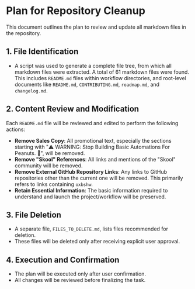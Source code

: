 # Plan for Repository Cleanup

This document outlines the plan to review and update all markdown files in the repository.

## 1. File Identification

- A script was used to generate a complete file tree, from which all markdown files were extracted. A total of 61 markdown files were found. This includes `README.md` files within workflow directories, and root-level documents like `README.md`, `CONTRIBUTING.md`, `roadmap.md`, and `changelog.md`.

## 2. Content Review and Modification

Each `README.md` file will be reviewed and edited to perform the following actions:

- **Remove Sales Copy**: All promotional text, especially the sections starting with "⚠️ WARNING: Stop Building Basic Automations For Peanuts. 🚫", will be removed.
- **Remove "Skool" References**: All links and mentions of the "Skool" community will be removed.
- **Remove External GitHub Repository Links**: Any links to GitHub repositories other than the current one will be removed. This primarily refers to links containing `oxbshw`.
- **Retain Essential Information**: The basic information required to understand and launch the project/workflow will be preserved.

## 3. File Deletion

- A separate file, `FILES_TO_DELETE.md`, lists files recommended for deletion.
- These files will be deleted only after receiving explicit user approval.

## 4. Execution and Confirmation

- The plan will be executed only after user confirmation.
- All changes will be reviewed before finalizing the task.